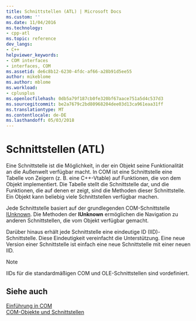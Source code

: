 ```yaml
---
title: Schnittstellen (ATL) | Microsoft Docs
ms.custom: ''
ms.date: 11/04/2016
ms.technology:
- cpp-atl
ms.topic: reference
dev_langs:
- C++
helpviewer_keywords:
- COM interfaces
- interfaces, COM
ms.assetid: de6c8b12-6230-4fdc-af66-a28b91d5ee55
author: mikeblome
ms.author: mblome
ms.workload:
- cplusplus
ms.openlocfilehash: 0db5a79f187cb0fe320bf67aace751a5d4c537d3
ms.sourcegitcommit: be2a7679c2bd80968204dee03d13ca961eaa31ff
ms.translationtype: MT
ms.contentlocale: de-DE
ms.lasthandoff: 05/03/2018
---
```

# <a name="interfaces-atl"></a>Schnittstellen (ATL)
Eine Schnittstelle ist die Möglichkeit, in der ein Objekt seine Funktionalität an die Außenwelt verfügbar macht. In COM ist eine Schnittstelle eine Tabelle von Zeigern (z. B. eine C++-Vtable) auf Funktionen, die von dem Objekt implementiert. Die Tabelle stellt die Schnittstelle dar, und die Funktionen, die auf denen er zeigt, sind die Methoden dieser Schnittstelle. Ein Objekt kann beliebig viele Schnittstellen verfügbar machen.  
  
 Jede Schnittstelle basiert auf der grundlegenden COM-Schnittstelle [IUnknown](../atl/iunknown.md). Die Methoden der **IUnknown** ermöglichen die Navigation zu anderen Schnittstellen, die vom Objekt verfügbar gemacht.  
  
 Darüber hinaus erhält jede Schnittstelle eine eindeutige ID (IID)-Schnittstelle. Diese Eindeutigkeit vereinfacht die Unterstützung. Eine neue Version einer Schnittstelle ist einfach eine neue Schnittstelle mit einer neuen IID.  
  
> [!NOTE]
>  IIDs für die standardmäßigen COM und OLE-Schnittstellen sind vordefiniert.  
  
## <a name="see-also"></a>Siehe auch  
 [Einführung in COM](../atl/introduction-to-com.md)   
 [COM-Objekte und Schnittstellen](http://msdn.microsoft.com/library/windows/desktop/ms690343)

